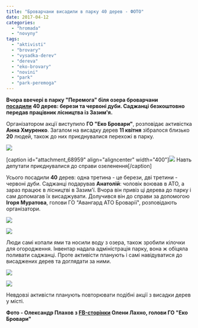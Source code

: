 ```yaml
---
title: "Броварчани висадили в парку 40 дерев - ФОТО"
date: 2017-04-12
categories: 
  - "hromada"
  - "novyny"
tags: 
  - "aktivisti"
  - "brovary"
  - "vysadka-derev"
  - "dereva"
  - "eko-brovary"
  - "novini"
  - "park"
  - "park-peremoga"
---
```


**Вчора ввечері в парку "Перемога" біля озера броварчани [посадили](https://mpz.brovary.org/anons-11-kvitnya-aktyvisty-sadzhatymut-dereva-shukayut-dobrovoltsiv/) 40 дерев: берези та червоні дуби. Саджанці безкоштовно передав працівник лісництва із Зазим'я.**

Організатором акції виступило **ГО "Еко Бровари"**, розповідає активістка **Анна Хмуренко**. Загалом на висадку дерев **11 квітня** зібралося близько **20** людей, також до них приєднувалися перехожі в парку.

[![](https://mpz.brovary.org/wp-content/uploads/2017/04/17523520_1409440785785856_3649952515220063500_n.jpg)](https://mpz.brovary.org/wp-content/uploads/2017/04/17523520_1409440785785856_3649952515220063500_n.jpg)

\[caption id="attachment\_68959" align="aligncenter" width="400"\][![](https://mpz.brovary.org/wp-content/uploads/2017/04/17904125_1409440825785852_2135474712628893804_n.jpg)](https://mpz.brovary.org/wp-content/uploads/2017/04/17904125_1409440825785852_2135474712628893804_n.jpg) Навть депутати приєднувалися до справи озеленення\[/caption\]

Усього посадили **40** дерев: одна третина - це берези, дві третини - червоні дуби. Саджанці подарував **Анатолій**: чоловік воював в АТО, а зараз працює в лісництві в Зазим'ї. Вчора він привіз ці дерева до парку і сам допомагав їх висаджувати. Долучився він до справи за допомогою **Ігоря Муратова**, голови ГО "Авангард АТО Броварії", розповідають організатори.

[![](https://mpz.brovary.org/wp-content/uploads/2017/04/17883550_1409441119119156_5780154394978365687_n.jpg)](https://mpz.brovary.org/wp-content/uploads/2017/04/17883550_1409441119119156_5780154394978365687_n.jpg)

[![](https://mpz.brovary.org/wp-content/uploads/2017/04/17757424_1409440739119194_1590537778808738922_n.jpg)](https://mpz.brovary.org/wp-content/uploads/2017/04/17757424_1409440739119194_1590537778808738922_n.jpg)

Люди самі копали ями та носили воду з озера, також зробили кілочки для огородження. Інвентар надала адміністрація парку, вона ж обіцяла поливати саджанці. Проте активісти планують і самі навідуватися до висаджених дерев та доглядати за ними.

[![](https://mpz.brovary.org/wp-content/uploads/2017/04/17862844_1409440995785835_2132434647494225304_n.jpg)](https://mpz.brovary.org/wp-content/uploads/2017/04/17862844_1409440995785835_2132434647494225304_n.jpg)

[![](https://mpz.brovary.org/wp-content/uploads/2017/04/17903689_1409441042452497_1420384413533469718_n.jpg)](https://mpz.brovary.org/wp-content/uploads/2017/04/17903689_1409441042452497_1420384413533469718_n.jpg)

Невдовзі активісти планують повторювати подібні акції з висадки дерев у місті.

**Фото - Олександр Плахов з [FB-сторінки](https://www.facebook.com/profile.php?id=100001598434428&sk=photos&collection_token=100001598434428%3A2305272732%3A69&set=a.1409437185786216.1073741844.100001598434428&type=3) Олени Лахно, голови ГО "Еко Бровари"**
